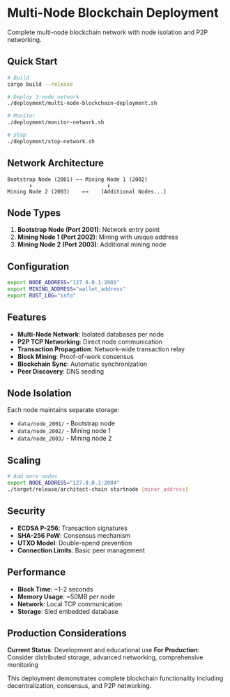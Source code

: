 # Multi-Node Blockchain Deployment

Complete multi-node blockchain network with node isolation and P2P networking.

## Quick Start

```bash
# Build
cargo build --release

# Deploy 3-node network
./deployment/multi-node-blockchain-deployment.sh

# Monitor
./deployment/monitor-network.sh

# Stop
./deployment/stop-network.sh
```

## Network Architecture

```
Bootstrap Node (2001) ←→ Mining Node 1 (2002)
       ↕                        ↕
Mining Node 2 (2003)    ←→    [Additional Nodes...]
```

## Node Types

1. **Bootstrap Node (Port 2001)**: Network entry point
2. **Mining Node 1 (Port 2002)**: Mining with unique address
3. **Mining Node 2 (Port 2003)**: Additional mining node

## Configuration

```bash
export NODE_ADDRESS="127.0.0.1:2001"
export MINING_ADDRESS="wallet_address"
export RUST_LOG="info"
```

## Features

- **Multi-Node Network**: Isolated databases per node
- **P2P TCP Networking**: Direct node communication
- **Transaction Propagation**: Network-wide transaction relay
- **Block Mining**: Proof-of-work consensus
- **Blockchain Sync**: Automatic synchronization
- **Peer Discovery**: DNS seeding

## Node Isolation

Each node maintains separate storage:
- `data/node_2001/` - Bootstrap node
- `data/node_2002/` - Mining node 1
- `data/node_2003/` - Mining node 2

## Scaling

```bash
# Add more nodes
export NODE_ADDRESS="127.0.0.1:2004"
./target/release/architect-chain startnode [miner_address]
```

## Security

- **ECDSA P-256**: Transaction signatures
- **SHA-256 PoW**: Consensus mechanism
- **UTXO Model**: Double-spend prevention
- **Connection Limits**: Basic peer management

## Performance

- **Block Time**: ~1-2 seconds
- **Memory Usage**: ~50MB per node
- **Network**: Local TCP communication
- **Storage**: Sled embedded database

## Production Considerations

**Current Status**: Development and educational use
**For Production**: Consider distributed storage, advanced networking, comprehensive monitoring

This deployment demonstrates complete blockchain functionality including decentralization, consensus, and P2P networking.